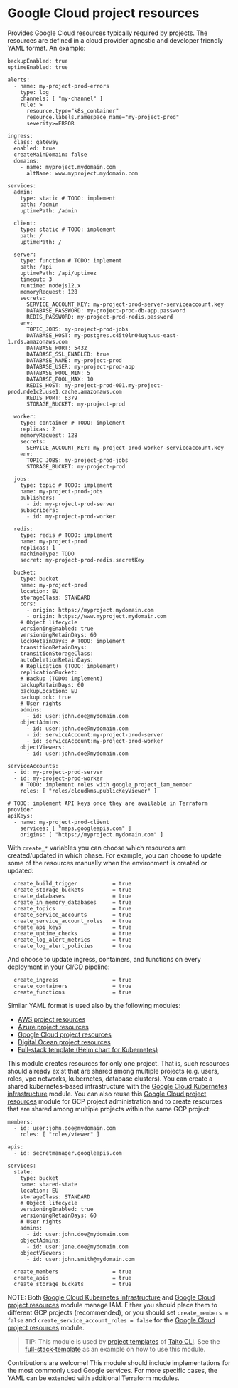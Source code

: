# Google Cloud project resources

Provides Google Cloud resources typically required by projects. The resources are defined in a cloud provider agnostic and developer friendly YAML format. An example:

```
backupEnabled: true
uptimeEnabled: true

alerts:
  - name: my-project-prod-errors
    type: log
    channels: [ "my-channel" ]
    rule: >
      resource.type="k8s_container"
      resource.labels.namespace_name="my-project-prod"
      severity>=ERROR

ingress:
  class: gateway
  enabled: true
  createMainDomain: false
  domains:
    - name: myproject.mydomain.com
      altName: www.myproject.mydomain.com

services:
  admin:
    type: static # TODO: implement
    path: /admin
    uptimePath: /admin

  client:
    type: static # TODO: implement
    path: /
    uptimePath: /

  server:
    type: function # TODO: implement
    path: /api
    uptimePath: /api/uptimez
    timeout: 3
    runtime: nodejs12.x
    memoryRequest: 128
    secrets:
      SERVICE_ACCOUNT_KEY: my-project-prod-server-serviceaccount.key
      DATABASE_PASSWORD: my-project-prod-db-app.password
      REDIS_PASSWORD: my-project-prod-redis.password
    env:
      TOPIC_JOBS: my-project-prod-jobs
      DATABASE_HOST: my-postgres.c45t0ln04uqh.us-east-1.rds.amazonaws.com
      DATABASE_PORT: 5432
      DATABASE_SSL_ENABLED: true
      DATABASE_NAME: my-project-prod
      DATABASE_USER: my-project-prod-app
      DATABASE_POOL_MIN: 5
      DATABASE_POOL_MAX: 10
      REDIS_HOST: my-project-prod-001.my-project-prod.nde1c2.use1.cache.amazonaws.com
      REDIS_PORT: 6379
      STORAGE_BUCKET: my-project-prod

  worker:
    type: container # TODO: implement
    replicas: 2
    memoryRequest: 128
    secrets:
      SERVICE_ACCOUNT_KEY: my-project-prod-worker-serviceaccount.key
    env:
      TOPIC_JOBS: my-project-prod-jobs
      STORAGE_BUCKET: my-project-prod

  jobs:
    type: topic # TODO: implement
    name: my-project-prod-jobs
    publishers:
      - id: my-project-prod-server
    subscribers:
      - id: my-project-prod-worker

  redis:
    type: redis # TODO: implement
    name: my-project-prod
    replicas: 1
    machineType: TODO
    secret: my-project-prod-redis.secretKey

  bucket:
    type: bucket
    name: my-project-prod
    location: EU
    storageClass: STANDARD
    cors:
      - origin: https://myproject.mydomain.com
      - origin: https://www.myproject.mydomain.com
    # Object lifecycle
    versioningEnabled: true
    versioningRetainDays: 60
    lockRetainDays: # TODO: implement
    transitionRetainDays:
    transitionStorageClass:
    autoDeletionRetainDays:
    # Replication (TODO: implement)
    replicationBucket:
    # Backup (TODO: implement)
    backupRetainDays: 60
    backupLocation: EU
    backupLock: true
    # User rights
    admins:
      - id: user:john.doe@mydomain.com
    objectAdmins:
      - id: user:john.doe@mydomain.com
      - id: serviceAccount:my-project-prod-server
      - id: serviceAccount:my-project-prod-worker
    objectViewers:
      - id: user:john.doe@mydomain.com

serviceAccounts:
  - id: my-project-prod-server
  - id: my-project-prod-worker
    # TODO: implement roles with google_project_iam_member
    roles: [ "roles/cloudkms.publicKeyViewer" ]

# TODO: implement API keys once they are available in Terraform provider
apiKeys:
  - name: my-project-prod-client
    services: [ "maps.googleapis.com" ]
    origins: [ "https://myproject.mydomain.com" ]
```

With `create_*` variables you can choose which resources are created/updated in which phase. For example, you can choose to update some of the resources manually when the environment is created or updated:

```
  create_build_trigger           = true
  create_storage_buckets         = true
  create_databases               = true
  create_in_memory_databases     = true
  create_topics                  = true
  create_service_accounts        = true
  create_service_account_roles   = true
  create_api_keys                = true
  create_uptime_checks           = true
  create_log_alert_metrics       = true
  create_log_alert_policies      = true
```

And choose to update ingress, containers, and functions on every deployment in your CI/CD pipeline:

```
  create_ingress                 = true
  create_containers              = true
  create_functions               = true
```

Similar YAML format is used also by the following modules:

* [AWS project resources](https://registry.terraform.io/modules/TaitoUnited/project-resources/aws)
* [Azure project resources](https://registry.terraform.io/modules/TaitoUnited/project-resources/azurerm)
* [Google Cloud project resources](https://registry.terraform.io/modules/TaitoUnited/project-resources/google)
* [Digital Ocean project resources](https://registry.terraform.io/modules/TaitoUnited/project-resources/digitalocean)
* [Full-stack template (Helm chart for Kubernetes)](https://github.com/TaitoUnited/taito-charts/tree/master/full-stack)

This module creates resources for only one project. That is, such resources should already exist that are shared among multiple projects (e.g. users, roles, vpc networks, kubernetes, database clusters). You can create a shared kubernetes-based infrastructure with the [Google Cloud Kubernetes infrastructure](https://registry.terraform.io/modules/TaitoUnited/kubernetes-infrastructure/google) module. You can also reuse this [Google Cloud project resources](https://registry.terraform.io/modules/TaitoUnited/project-resources/google) module for GCP project administration and to create resources that are shared among multiple projects within the same GCP project:

```
members:
  - id: user:john.doe@mydomain.com
    roles: [ "roles/viewer" ]

apis:
  - id: secretmanager.googleapis.com

services:
  state:
    type: bucket
    name: shared-state
    location: EU
    storageClass: STANDARD
    # Object lifecycle
    versioningEnabled: true
    versioningRetainDays: 60
    # User rights
    admins:
      - id: user:john.doe@mydomain.com
    objectAdmins:
      - id: user:jane.doe@mydomain.com
    objectViewers:
      - id: user:john.smith@mydomain.com
```

```
  create_members                 = true
  create_apis                    = true
  create_storage_buckets         = true
```

NOTE: Both [Google Cloud Kubernetes infrastructure](https://registry.terraform.io/modules/TaitoUnited/kubernetes-infrastructure/google) and [Google Cloud project resources](https://registry.terraform.io/modules/TaitoUnited/project-resources/google) module manage IAM. Either you should place them to different GCP projects (recommended), or you should set `create_members = false` and `create_service_account_roles = false` for the [Google Cloud project resources](https://registry.terraform.io/modules/TaitoUnited/project-resources/google) module.

> TIP: This module is used by [project templates](https://taitounited.github.io/taito-cli/templates/#project-templates) of [Taito CLI](https://taitounited.github.io/taito-cli/). See the [full-stack-template](https://github.com/TaitoUnited/full-stack-template) as an example on how to use this module.

Contributions are welcome! This module should include implementations for the most commonly used Google services. For more specific cases, the YAML can be extended with additional Terraform modules.
